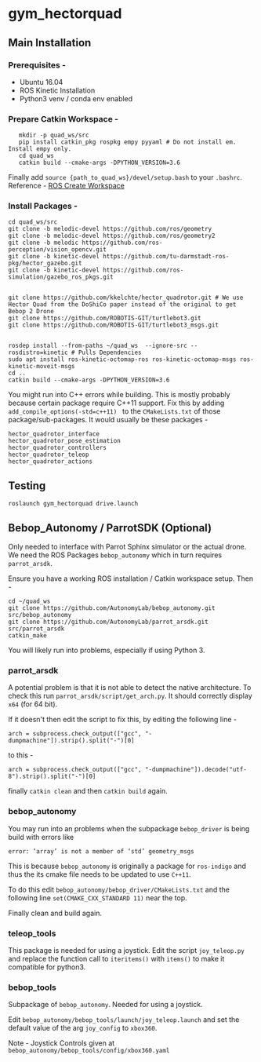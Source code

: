 # gym_hectorquad

## Main Installation

### Prerequisites - 
 - Ubuntu 16.04
 - ROS Kinetic Installation
 - Python3 venv / conda env enabled

### Prepare Catkin Workspace - 
 ```
    mkdir -p quad_ws/src
    pip install catkin_pkg rospkg empy pyyaml # Do not install em. Install empy only.
    cd quad_ws
    catkin build --cmake-args -DPYTHON_VERSION=3.6 
```

Finally add `source {path_to_quad_ws}/devel/setup.bash` to your `.bashrc`. Reference - [ROS Create Workspace](http://wiki.ros.org/catkin/Tutorials/create_a_workspace)


### Install Packages - 
```
cd quad_ws/src
git clone -b melodic-devel https://github.com/ros/geometry
git clone -b melodic-devel https://github.com/ros/geometry2
git clone -b melodic https://github.com/ros-perception/vision_opencv.git
git clone -b kinetic-devel https://github.com/tu-darmstadt-ros-pkg/hector_gazebo.git
git clone -b kinetic-devel https://github.com/ros-simulation/gazebo_ros_pkgs.git


git clone https://github.com/kkelchte/hector_quadrotor.git # We use Hector Quad from the DoShiCo paper instead of the original to get Bebop 2 Drone
git clone https://github.com/ROBOTIS-GIT/turtlebot3.git
git clone https://github.com/ROBOTIS-GIT/turtlebot3_msgs.git 


rosdep install --from-paths ~/quad_ws  --ignore-src --rosdistro=kinetic # Pulls Dependencies
sudo apt install ros-kinetic-octomap-ros ros-kinetic-octomap-msgs ros-kinetic-moveit-msgs
cd ..
catkin build --cmake-args -DPYTHON_VERSION=3.6 
```


You might run into C++ errors while building. This is mostly probably because certain package require C++11 support. Fix this by adding `add_compile_options(-std=c++11)
` to the `CMakeLists.txt` of those package/sub-packages. It would usually be these packages - 

```
hector_quadrotor_interface 
hector_quadrotor_pose_estimation 
hector_quadrotor_controllers 
hector_quadrotor_teleop 
hector_quadrotor_actions
```

## Testing
```
roslaunch gym_hectorquad drive.launch

```


## Bebop_Autonomy / ParrotSDK (Optional)

Only needed to interface with Parrot Sphinx simulator or the actual drone.
We need the ROS Packages `bebop_autonomy` which in turn requires `parrot_arsdk`.

Ensure you have a working ROS installation / Catkin workspace setup. Then - 
```
cd ~/quad_ws
git clone https://github.com/AutonomyLab/bebop_autonomy.git src/bebop_autonomy
git clone https://github.com/AutonomyLab/parrot_arsdk.git src/parrot_arsdk
catkin_make
```

You will likely run into problems, especially if using Python 3.

### parrot_arsdk
A potential problem is that it is not able to detect the native architecture. To check this run `parrot_arsdk/script/get_arch.py`. It should correctly display `x64` (for 64 bit). 

If it doesn't then edit the script to fix this, by editing the following line -
```
arch = subprocess.check_output(["gcc", "-dumpmachine"]).strip().split("-")[0]
```
to this - 
```
arch = subprocess.check_output(["gcc", "-dumpmachine"]).decode("utf-8").strip().split("-")[0]
```
finally `catkin clean` and then `catkin build` again.

### bebop_autonomy
You may run into an problems when the subpackage `bebop_driver` is being build with errors like 
```
error: ‘array’ is not a member of ‘std’ geometry_msgs
```
This is because `bebop_autonomy` is originally a package for `ros-indigo` and thus the its cmake file needs to be updated to use `C++11`. 

To do this edit `bebop_autonomy/bebop_driver/CMakeLists.txt` and the following line `set(CMAKE_CXX_STANDARD 11)` near the top.

Finally clean and build again.

### teleop_tools
This package is needed for using a joystick. Edit the script `joy_teleop.py` and replace the function call to `iteritems()` with `items()` to make it compatible for python3.

### bebop_tools
Subpackage of `bebop_autonomy`. Needed for using a joystick.

Edit `bebop_autonomy/bebop_tools/launch/joy_teleop.launch` and set the default value of the arg `joy_config` to `xbox360`. 

Note - Joystick Controls given at `bebop_autonomy/bebop_tools/config/xbox360.yaml`